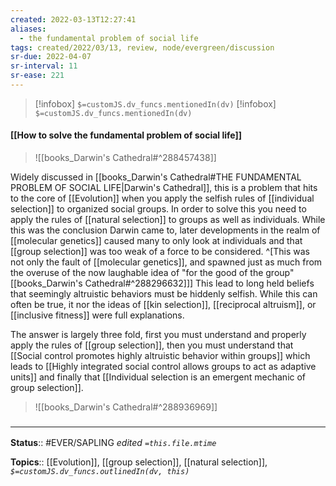 ```yaml
---
created: 2022-03-13T12:27:41 
aliases:
  - the fundamental problem of social life
tags: created/2022/03/13, review, node/evergreen/discussion
sr-due: 2022-04-07
sr-interval: 11
sr-ease: 221
---
```

> [!infobox]
`$=customJS.dv_funcs.mentionedIn(dv)`
> [!infobox]
`$=customJS.dv_funcs.mentionedIn(dv)`

#### [[How to solve the fundamental problem of social life]] 

> ![[books_Darwin's Cathedral#^288457438]]

Widely discussed in [[books_Darwin's Cathedral#THE FUNDAMENTAL PROBLEM OF SOCIAL LIFE|Darwin's Cathedral]], this is a problem that hits to the core of [[Evolution]] when you apply the selfish rules of [[individual selection]] to organized social groups.
In order to solve this you need to apply the rules of [[natural selection]] to groups as well as individuals.
While this was the conclusion Darwin came to, 
later developments in the realm of [[molecular genetics]] caused many to only look at individuals and that [[group selection]] was too weak of a force to be considered.
^[This was not only the fault of [[molecular genetics]], and spawned just as much from the overuse of the now laughable idea of "for the good of the group" [[books_Darwin's Cathedral#^288296632]]]
This lead to long held beliefs that seemingly altruistic behaviors must be hiddenly selfish.
While this can often be true, it nor the ideas of [[kin selection]], [[reciprocal altruism]], or [[inclusive fitness]] were full explanations.

The answer is largely three fold, 
first you must understand and properly apply the rules of [[group selection]],
then you must understand that
[[Social control promotes highly altruistic behavior within groups]]
which leads to
[[Highly integrated social control allows groups to act as adaptive units]]
and finally that
[[Individual selection is an emergent mechanic of group selection]].

> ![[books_Darwin's Cathedral#^288936969]]

### <hr class="footnote"/>

**Status**:: #EVER/SAPLING 
*edited `=this.file.mtime`*

**Topics**:: [[Evolution]], [[group selection]], [[natural selection]], 
*`$=customJS.dv_funcs.outlinedIn(dv, this)`*
